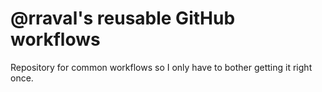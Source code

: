 @rraval's reusable GitHub workflows
===================================

Repository for common workflows so I only have to bother getting it right once.
